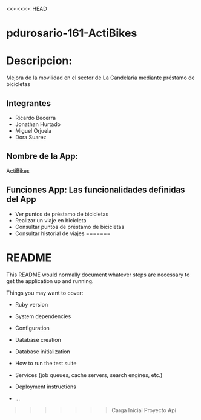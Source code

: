 <<<<<<< HEAD
# pdurosario-161-ActiBikes

# Descripcion: 
Mejora de la movilidad en el sector de La Candelaria mediante préstamo de bicicletas

## Integrantes
- Ricardo Becerra
- Jonathan Hurtado
- Miguel Orjuela
- Dora Suarez

## Nombre de la App: 
ActiBikes

## Funciones App: Las funcionalidades definidas del App
- Ver puntos de préstamo de bicicletas
- Realizar un viaje en bicicleta
- Consultar puntos de préstamo de bicicletas
- Consultar historial de viajes
=======
# README

This README would normally document whatever steps are necessary to get the
application up and running.

Things you may want to cover:

* Ruby version

* System dependencies

* Configuration

* Database creation

* Database initialization

* How to run the test suite

* Services (job queues, cache servers, search engines, etc.)

* Deployment instructions

* ...
>>>>>>> Carga Inicial Proyecto Api
